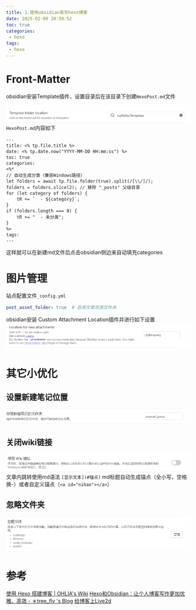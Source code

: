 ```yaml
---
title: 1.使用obsidian来写hexo博客
date: 2025-02-09 20:59:52
toc: true
categories:
 - hexo
tags:
 - hexo
---
```


# Front-Matter


obsidian安装Template插件，设置目录后在该目录下创建`HexoPost.md`文件

![](1.使用obsidian来写hexo博客/file-20250209211519799.png)
`HexoPost.md`内容如下
```
---
title: <% tp.file.title %>
date: <% tp.date.now("YYYY-MM-DD HH:mm:ss") %>
toc: true
categories:
<%*
// 自动生成分类（兼容Windows路径）
let folders = await tp.file.folder(true).split(/[\\/]/); 
folders = folders.slice(2); // 移除 "_posts" 父级目录
for (let category of folders) {
    tR += `  - ${category}`;
}
if (folders.length === 0) {
    tR += "  - 未分类";
}
%>
tags:
---
```

这样就可以在新建md文件后点击obsidian侧边来自动填充categories

# 图片管理
站点配置文件`_config.yml`
```yml
post_asset_folder: true  # 启用文章资源文件夹
```
obsidian安装 Custom Attachment Location插件并进行如下设置
![](1.使用obsidian来写hexo博客/file-20250209210939390.png)

# 其它小优化

## 设置新建笔记位置
![](1.使用obsidian来写hexo博客/file-20250209212128818.png)
## 关闭wiki链接
![](1.使用obsidian来写hexo博客/file-20250209212237730.png)
文章内跳转使用md语法
`[显示文本](#锚点)` 
md标题自动生成锚点（全小写，空格换-）或者自定义锚点（`<a id="nihao"></a>`）

## 忽略文件夹
![](1.使用obsidian来写hexo博客/file-20250209220830917.png)

# 参考
[使用 Hexo 搭建博客 | OHLIA's Wiki](https://ohlia.github.io/Wiki-site/wiki/Hexo/build-blog-by-hexo/)
[Hexo和Obsidian：让个人博客写作更加优雅、高效 - ＊tree_fly 's Blog](https://itreefly.com/posts/e5113722.html)
[给博客上Live2d](https://github.com/EYHN/hexo-helper-live2d/blob/master/README.zh-CN.md)

